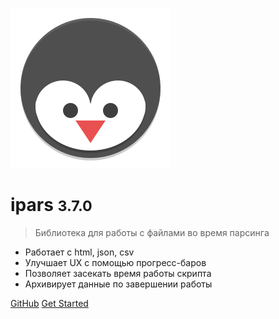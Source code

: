 <!-- _coverpage.md -->

![logo](./pinguin_png.png)

# ipars <small>3.7.0</small>

> Библиотека для работы с файлами во время парсинга


- Работает с html, json, csv
- Улучшает UX с помощью прогресс-баров
- Позволяет засекать время работы скрипта
- Архивирует данные по завершении работы

[GitHub](https://github.com/IliaMiheev/ipars)
[Get Started](#Библиотека-для-работы-с-файлами-во-время-парсинга)
